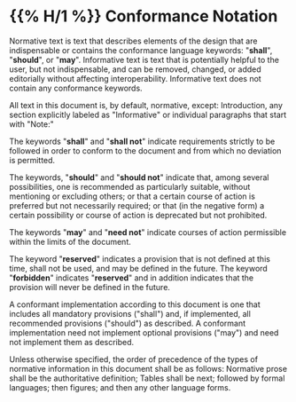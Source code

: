 #  {{% H/1 %}}  Conformance Notation

Normative text is text that describes elements of the design that are
indispensable or contains the conformance language keywords: "**shall**",
"**should**", or "**may**". Informative text is text that is potentially helpful
to the user, but not indispensable, and can be removed, changed, or added
editorially without affecting interoperability. Informative text does not
contain any conformance keywords.

All text in this document is, by default, normative, except: Introduction, any
section explicitly labeled as "Informative" or individual paragraphs that start
with "Note:"

The keywords "**shall**" and "**shall not**" indicate requirements strictly to
be followed in order to conform to the document and from which no deviation is
permitted.

The keywords, "**should**" and "**should not**" indicate that, among several
possibilities, one is recommended as particularly suitable, without mentioning
or excluding others; or that a certain course of action is preferred but not
necessarily required; or that (in the negative form) a certain possibility or
course of action is deprecated but not prohibited.

The keywords "**may**" and "**need not**" indicate courses of action permissible
within the limits of the document.

The keyword "**reserved**" indicates a provision that is not defined at this
time, shall not be used, and may be defined in the future. The keyword
"**forbidden**" indicates "**reserved**" and in addition indicates that the
provision will never be defined in the future.

A conformant implementation according to this document is one that includes all
mandatory provisions ("shall") and, if implemented, all recommended provisions
("should") as described. A conformant implementation need not implement optional
provisions ("may") and need not implement them as described.

Unless otherwise specified, the order of precedence of the types of normative
information in this document shall be as follows: Normative prose shall be the
authoritative definition; Tables shall be next; followed by formal languages;
then figures; and then any other language forms.
